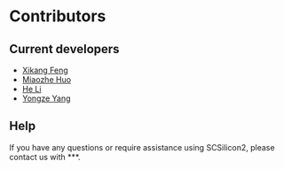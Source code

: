 # Contributors

## Current developers

- [Xikang Feng]()
- [Miaozhe Huo]()
- [He Li]()
- [Yongze Yang]()


## Help
If you have any questions or require assistance using SCSilicon2, please contact us with ***.
